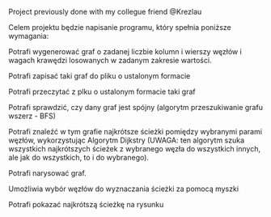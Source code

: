 Project previously done with my collegue friend @Krezlau

Celem projektu będzie napisanie programu, który spełnia poniższe wymagania:

Potrafi wygenerować graf o zadanej liczbie kolumn i wierszy węzłów i wagach krawędzi losowanych w zadanym zakresie wartości.

Potrafi zapisać taki graf do pliku o ustalonym formacie

Potrafi przeczytać z plku o ustalonym formacie taki graf

Potrafi sprawdzić, czy dany graf jest spójny (algorytm przeszukiwanie grafu wszerz - BFS)

Potrafi znaleźć w tym grafie najkrótsze ścieżki pomiędzy wybranymi parami węzłów, wykorzystując Algorytm Dijkstry (UWAGA: ten algorytm szuka wszystkich najkrótszych ścieżek z wybranego węzła do wszystkich innych, ale jak do wszystkich, to i do wybranego).

Potrafi narysować graf.

Umożliwia wybór węzłów do wyznaczania ścieżki za pomocą myszki

Potrafi pokazać najkrótszą ścieżkę na rysunku
